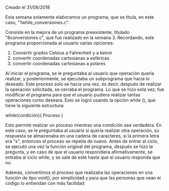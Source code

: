 Creado el 31/08/2018

Esta semana solamente elaboramos un programa, que se titula, en este caso, "1while_conversiones.c".

Consiste en la mejora de un programa preexistente, titulado "8conversiones.c", que fue realizado en la semana 3.
Recordando, este programa proporcionada al usuario varias opciones: 

1) Convertir grados Celsius a Fahrenheit y a kelvin 
2) convertir coordenadas cartesianas a esféricas 
3) convertir coordenadas cartesianas a polares

Al iniciar el programa, se le preguntaba al usuario que operación quería realizar, y posteriormente, se ejecutaba un subprograma que hacia lo deseado. Este proceso solo se hacia una vez, es decir, después de realizar la operación solicitada, se cerraba el programa.
Lo que se hizo esta vez, fue modificar el programa para que el usuario pudiera realizar tantas operaciones como deseara. 
Esto se logró usando la opción while (), que tiene la siguiente estructura:

  while(condición){
      Proceso
    }

Esto permite realizar un proceso mientras una condición sea verdadera. En este caso, se le preguntaba al usuario si quería realizar otra operación, su respuesta se almacenaba en una cadena de caracteres, si la primera letra era "s", entonces el proceso se repetía de nuevo.
Antes de entrar al ciclo, se ejecutó una vez la función original del programa, después se hizo la pregunta, y en caso de que el usuario respondiera afirmativamente, se entraba al ciclo while, y se sale de este hasta que el usuario responda que no.

Además, convertimos el proceso que realizaba las operaciones en una función de tipo void(), por simplicidad y para que las personas que vean el código lo entiendan con más facilidad
